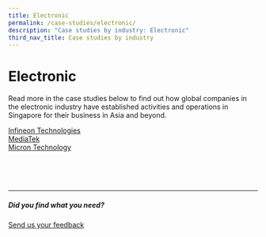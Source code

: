 ```yaml
---
title: Electronic
permalink: /case-studies/electronic/
description: "Case studies by industry: Electronic"
third_nav_title: Case studies by industry
---
```

# Electronic
Read more in the case studies below to find out how global companies in the electronic industry have established activities and operations in Singapore for their business in Asia and beyond. <br>

[Infineon Technologies ](https://www.edb.gov.sg/content/edb/en/our-industries/company-highlights/infineon-technologies.html)<br>
[MediaTek](https://www.edb.gov.sg/content/edb/en/our-industries/company-highlights/mediatek.html)<br>
[Micron Technology](https://www.edb.gov.sg/content/edb/en/our-industries/company-highlights/micron-technology.html)<br>

<br>
<br>
<br>

<hr>

##### Did you find what you need?
[Send us your feedback](https://form.gov.sg/642693623cb98f001239be0d)